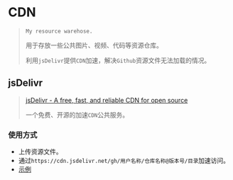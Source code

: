 # CDN
> `My resource warehose.`
>
> 用于存放一些公共图片、视频、代码等资源仓库。
>
> 利用`jsDelivr`提供`CDN`加速，解决`Github`资源文件无法加载的情况。

## jsDelivr

> [jsDelivr - A free, fast, and reliable CDN for open source](https://www.jsdelivr.com/)
>
> 一个免费、开源的加速`CDN`公共服务。

### 使用方式

- 上传资源文件。
- 通过`https://cdn.jsdelivr.net/gh/用户名称/仓库名称@版本号/目录`加速访问。
- [示例](https://cdn.jsdelivr.net/gh/9ml/cdn@main/images/test.jpg)